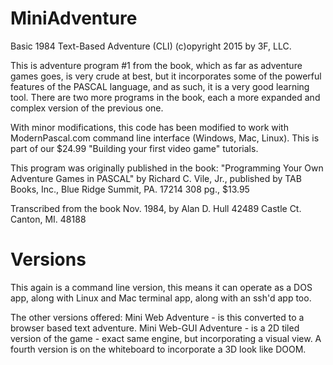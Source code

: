 # MiniAdventure
Basic 1984 Text-Based Adventure (CLI)
(c)opyright 2015 by 3F, LLC.

This is adventure program #1 from the book, which as far as adventure
games goes, is very crude at best, but it incorporates some of the
powerful features of the PASCAL language, and as such, it is a very
good learning tool. There are two more programs in the book, each a
more expanded and complex version of the previous one.

With minor modifications, this code has been modified to work with
ModernPascal.com command line interface (Windows, Mac, Linux). This
is part of our $24.99 "Building your first video game" tutorials.

This program was originally published in the book:
   "Programming Your Own Adventure Games in PASCAL"
   by Richard C. Vile, Jr., published by TAB Books, Inc.,
   Blue Ridge Summit, PA. 17214  308 pg., $13.95

Transcribed from the book Nov. 1984, by
   Alan D. Hull
   42489 Castle Ct.
   Canton, MI. 48188

# Versions
This again is a command line version, this means it can operate as a
DOS app, along with Linux and Mac terminal app, along with an ssh'd
app too.

The other versions offered: Mini Web Adventure - is this converted to
a browser based text adventure. Mini Web-GUI Adventure - is a 2D tiled
version of the game - exact same engine, but incorporating a visual
view. A fourth version is on the whiteboard to incorporate a 3D look
like DOOM.
